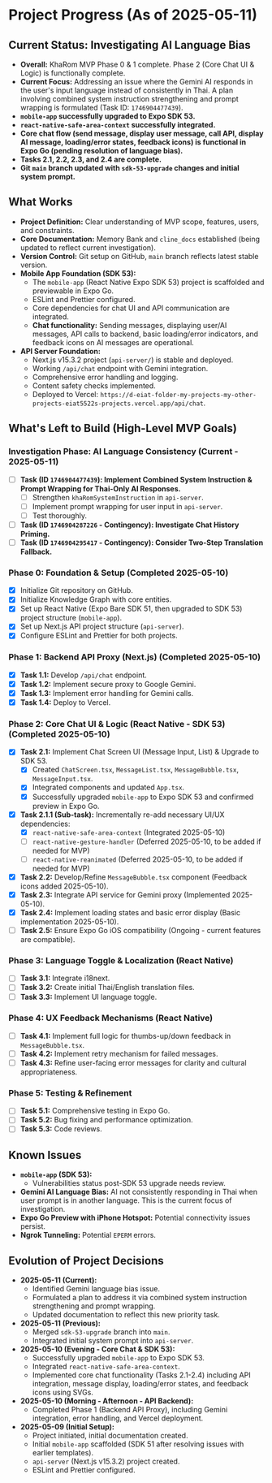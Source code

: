 # Project Progress (As of 2025-05-11)

## Current Status: Investigating AI Language Bias
- **Overall:** KhaRom MVP Phase 0 & 1 complete. Phase 2 (Core Chat UI & Logic) is functionally complete.
- **Current Focus:** Addressing an issue where the Gemini AI responds in the user's input language instead of consistently in Thai. A plan involving combined system instruction strengthening and prompt wrapping is formulated (Task ID: `1746904477439`).
- **`mobile-app` successfully upgraded to Expo SDK 53.**
- **`react-native-safe-area-context` successfully integrated.**
- **Core chat flow (send message, display user message, call API, display AI message, loading/error states, feedback icons) is functional in Expo Go (pending resolution of language bias).**
- **Tasks 2.1, 2.2, 2.3, and 2.4 are complete.**
- **Git `main` branch updated with `sdk-53-upgrade` changes and initial system prompt.**

## What Works
-   **Project Definition:** Clear understanding of MVP scope, features, users, and constraints.
-   **Core Documentation:** Memory Bank and `cline_docs` established (being updated to reflect current investigation).
-   **Version Control:** Git setup on GitHub, `main` branch reflects latest stable version.
-   **Mobile App Foundation (SDK 53):**
    -   The `mobile-app` (React Native Expo SDK 53) project is scaffolded and previewable in Expo Go.
    -   ESLint and Prettier configured.
    -   Core dependencies for chat UI and API communication are integrated.
    -   **Chat functionality:** Sending messages, displaying user/AI messages, API calls to backend, basic loading/error indicators, and feedback icons on AI messages are operational.
-   **API Server Foundation:**
    -   Next.js v15.3.2 project (`api-server/`) is stable and deployed.
    -   Working `/api/chat` endpoint with Gemini integration.
    -   Comprehensive error handling and logging.
    -   Content safety checks implemented.
    -   Deployed to Vercel: `https://d-eiat-folder-my-projects-my-other-projects-eiat5522s-projects.vercel.app/api/chat`.

## What's Left to Build (High-Level MVP Goals)

### Investigation Phase: AI Language Consistency (Current - 2025-05-11)
-   [ ] **Task (ID `1746904477439`): Implement Combined System Instruction & Prompt Wrapping for Thai-Only AI Responses.**
    -   [ ] Strengthen `khaRomSystemInstruction` in `api-server`.
    -   [ ] Implement prompt wrapping for user input in `api-server`.
    -   [ ] Test thoroughly.
-   [ ] **Task (ID `1746904287226` - Contingency): Investigate Chat History Priming.**
-   [ ] **Task (ID `1746904295417` - Contingency): Consider Two-Step Translation Fallback.**

### Phase 0: Foundation & Setup (Completed 2025-05-10)
-   [x] Initialize Git repository on GitHub.
-   [x] Initialize Knowledge Graph with core entities.
-   [x] Set up React Native (Expo Bare SDK 51, then upgraded to SDK 53) project structure (`mobile-app`).
-   [x] Set up Next.js API project structure (`api-server`).
-   [x] Configure ESLint and Prettier for both projects.

### Phase 1: Backend API Proxy (Next.js) (Completed 2025-05-10)
-   [x] **Task 1.1:** Develop `/api/chat` endpoint.
-   [x] **Task 1.2:** Implement secure proxy to Google Gemini.
-   [x] **Task 1.3:** Implement error handling for Gemini calls.
-   [x] **Task 1.4:** Deploy to Vercel.

### Phase 2: Core Chat UI & Logic (React Native - SDK 53) (Completed 2025-05-10)
-   [x] **Task 2.1:** Implement Chat Screen UI (Message Input, List) & Upgrade to SDK 53.
    -   [x] Created `ChatScreen.tsx`, `MessageList.tsx`, `MessageBubble.tsx`, `MessageInput.tsx`.
    -   [x] Integrated components and updated `App.tsx`.
    -   [x] Successfully upgraded `mobile-app` to Expo SDK 53 and confirmed preview in Expo Go.
-   [x] **Task 2.1.1 (Sub-task):** Incrementally re-add necessary UI/UX dependencies:
    -   [x] `react-native-safe-area-context` (Integrated 2025-05-10)
    -   [ ] `react-native-gesture-handler` (Deferred 2025-05-10, to be added if needed for MVP)
    -   [ ] `react-native-reanimated` (Deferred 2025-05-10, to be added if needed for MVP)
-   [x] **Task 2.2:** Develop/Refine `MessageBubble.tsx` component (Feedback icons added 2025-05-10).
-   [x] **Task 2.3:** Integrate API service for Gemini proxy (Implemented 2025-05-10).
-   [x] **Task 2.4:** Implement loading states and basic error display (Basic implementation 2025-05-10).
-   [ ] **Task 2.5:** Ensure Expo Go iOS compatibility (Ongoing - current features are compatible).

### Phase 3: Language Toggle & Localization (React Native)
-   [ ] **Task 3.1:** Integrate i18next.
-   [ ] **Task 3.2:** Create initial Thai/English translation files.
-   [ ] **Task 3.3:** Implement UI language toggle.

### Phase 4: UX Feedback Mechanisms (React Native)
-   [ ] **Task 4.1:** Implement full logic for thumbs-up/down feedback in `MessageBubble.tsx`.
-   [ ] **Task 4.2:** Implement retry mechanism for failed messages.
-   [ ] **Task 4.3:** Refine user-facing error messages for clarity and cultural appropriateness.

### Phase 5: Testing & Refinement
-   [ ] **Task 5.1:** Comprehensive testing in Expo Go.
-   [ ] **Task 5.2:** Bug fixing and performance optimization.
-   [ ] **Task 5.3:** Code reviews.

## Known Issues
-   **`mobile-app` (SDK 53):**
    -   Vulnerabilities status post-SDK 53 upgrade needs review.
-   **Gemini AI Language Bias:** AI not consistently responding in Thai when user prompt is in another language. This is the current focus of investigation.
-   **Expo Go Preview with iPhone Hotspot:** Potential connectivity issues persist.
-   **Ngrok Tunneling:** Potential `EPERM` errors.

## Evolution of Project Decisions
-   **2025-05-11 (Current):**
    -   Identified Gemini language bias issue.
    -   Formulated a plan to address it via combined system instruction strengthening and prompt wrapping.
    -   Updated documentation to reflect this new priority task.
-   **2025-05-11 (Previous):**
    -   Merged `sdk-53-upgrade` branch into `main`.
    -   Integrated initial system prompt into `api-server`.
-   **2025-05-10 (Evening - Core Chat & SDK 53):**
    -   Successfully upgraded `mobile-app` to Expo SDK 53.
    -   Integrated `react-native-safe-area-context`.
    -   Implemented core chat functionality (Tasks 2.1-2.4) including API integration, message display, loading/error states, and feedback icons using SVGs.
-   **2025-05-10 (Morning - Afternoon - API Backend):**
    -   Completed Phase 1 (Backend API Proxy), including Gemini integration, error handling, and Vercel deployment.
-   **2025-05-09 (Initial Setup):**
    -   Project initiated, initial documentation created.
    -   Initial `mobile-app` scaffolded (SDK 51 after resolving issues with earlier templates).
    -   `api-server` (Next.js v15.3.2) project created.
    -   ESLint and Prettier configured.
